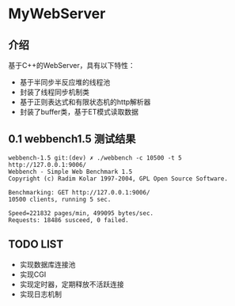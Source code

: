 # MyWebServer
## 介绍
基于C++的WebServer，具有以下特性：
- 基于半同步半反应堆的线程池
- 封装了线程同步机制类
- 基于正则表达式和有限状态机的http解析器
- 封装了buffer类，基于ET模式读取数据

## 0.1 webbench1.5 测试结果

```
webbench-1.5 git:(dev) ✗ ./webbench -c 10500 -t 5 http://127.0.0.1:9006/
Webbench - Simple Web Benchmark 1.5
Copyright (c) Radim Kolar 1997-2004, GPL Open Source Software.

Benchmarking: GET http://127.0.0.1:9006/
10500 clients, running 5 sec.

Speed=221832 pages/min, 499095 bytes/sec.
Requests: 18486 susceed, 0 failed.

```
## TODO LIST
- 实现数据库连接池
- 实现CGI
- 实现定时器，定期释放不活跃连接
- 实现日志机制
